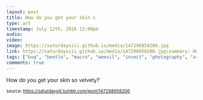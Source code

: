 ```yaml
---
layout: post
title: How do you get your skin s
type: art
timestamp: July 12th, 2016 12:00pm
audio: 
video: 
image: https://saturdayxiii.github.io/media/147298958206.jpg
link: https://saturdayxiii.github.io/media/147298958206.jpg\summary: How do you get your skin so velvety?
tags: ["bug", "beetle", "macro", "weevil", "insect", "photography", "art"]
comments: true
---
```


How do you get your skin so velvety?
 
  
<small>source: https://saturdayxiii.tumblr.com/post/147298958206</small>